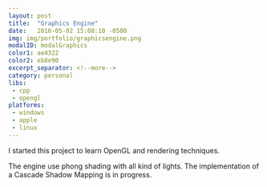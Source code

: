 ```yaml
---
layout: post
title:  "Graphics Engine"
date:   2016-05-02 15:08:10 -0500
img: img/portfolio/graphicsengine.png
modalID: modalGraphics
color1: ae4322 
color2: eb8e90 
excerpt_separator: <!--more-->
category: personal
libs:
 - cpp 
 - opengl 
platforms:
 - windows
 - apple 
 - linux
---
```

I started this project to learn OpenGL and rendering techniques.
<!--more-->
The engine use phong shading with all kind of lights.
The implementation of a Cascade Shadow Mapping is in progress.
